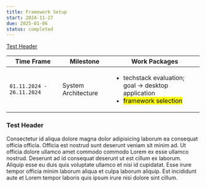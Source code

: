 ```yaml
---
title: Framework Setup
start: 2024-11-27
due: 2025-01-06
status: completed
---
```


[Test Header](#test-header)

<table>
  <thead>
    <th>Time Frame</th>
    <th>Milestone</th>
    <th>Work Packages</th>
  </thead>
  <tbody>
    <tr>
      <td>
        <code>01.11.2024 - 26.11.2024</code>
      </td>
      <td>System Architecture</td>
      <td>
        <ul>
          <li>techstack evaluation; goal → desktop application</li>
          <li>
            <mark>framework selection</mark>
          </li>
        </ul>
      </td>
    </tr>
  </tbody>
</table>

### Test Header

Consectetur id aliqua dolore magna dolor adipisicing laborum ea consequat officia officia. Officia est nostrud sunt deserunt veniam sit minim ad. Ut officia dolore ullamco amet commodo commodo Lorem ex esse ullamco nostrud. Deserunt ad id consequat deserunt ut est cillum ex laborum. Aliquip esse eu duis quis voluptate ullamco et nisi id cupidatat. Esse irure tempor officia minim laborum aliqua et culpa laborum aliquip. Est incididunt aute et Lorem tempor laboris quis ipsum irure nisi dolore sint cillum.
